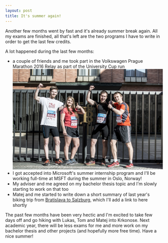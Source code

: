 ```yaml
---
layout: post
title: It's summer again!
---
```


Another few months went by fast and it's already summer break again. All my exams are finished,
all that's left are the two programs I have to write in order to get the last few credits.

A lot happened during the last few months:

* a couple of friends and me took part in the Volkswagen Prague Marathon 2016 Relay as part of the University Cup run
![Marathon photo](../images/2016-maraton/maraton.jpg)
* I got accepted into Microsoft's summer internship program and I'll be working full-time at MSFT during the summer in Oslo, Norway!
* My adviser and me agreed on my bachelor thesis topic and I'm slowly starting to work on that too
* Matej and me started to write down a short summary of last year's biking trip from [Bratislava to Salzburg](https://goo.gl/photos/NYqAx6G9M4tePmwa9), which I'll add a link to here shortly

The past few months have been very hectic and I'm excited to take few days off and go hiking with Lukas, Tom and Matej into Krkonose.
Next academic year, there will be less exams for me and more work on my bachelor thesis and other projects (and hopefully more free time). Have a nice summer!

